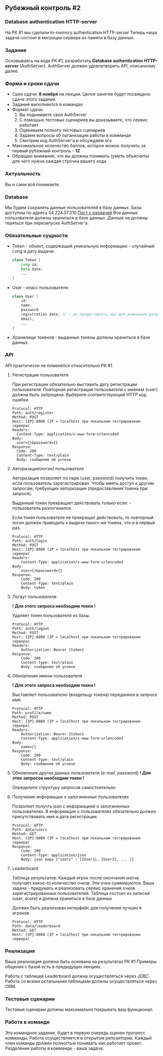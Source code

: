 ## Рубежный контроль \#2

### Database authentication HTTP-server

На РК \#1 мы сделали In-memory authentication HTTP-server
Теперь наша задача состоит в миграции сервера из памяти в базу данных.

### Задание
Основываясь на коде РК \#1, разработать **Database authentication HTTP-server** (AuthServer).
AuthServer должен удовлетворять API, описанному далее.


### Форма и сроки сдачи
- Срок сдачи: **8 ноября** на лекции. Целое занятие будет посвящено сдаче этого задания.
- Задание выполняется в командах
- Формат сдачи:
    1. Вы поднимаете свой AuthServer
    2. С помошью тестовых сценариев вы доказываете, что сервис работает
    3. Оцениваем полноту тестовых сценариев
    4. Задаем вопросы об организации работы в комманде
    5. Смотрим код AuthServer'а и обсуждаем его
- Максимальное количество баллов, которое можно получить за первый рубежный контроль - **12**
- Обращаю внимание, что вы должны понимать (уметь объяснить) для чего нужна каждая строчка вашего кода.

### Актуальность
Вы и сами всё понимаете.

### Database
Мы будем сохранять данные пользователей в базу данных. Базы доступны по адресу 54.224.37.210 [Пост с раздачей](https://atom.mail.ru/blog/topic/67/)
Все данные пользователя должны храниться в базе данных. Данные не должны теряться при перезапуске AuthServer'а.

### Обязательные сущности
- Token - объект, содержащий уникальную информацию - случайный Long и дату выдачи:
    ``` java
    class Token {
        Long id;
        Data date;
        ...
    }
    ```
    
- User - класс пользователя:
    ``` java
    class User {
        id;
        name;
        password
        registration date; // ! не предоставлять api для изменения даты регистрации !
        email;
        ...
    }
    ```
- Хранилище токенов - выданные токены должны храниться в базе данных.

### API
API практически не поменялся относительно РК \#1

1. Регистрация пользователя

    При регистрации обязательно выставить дату регистрации пользователя.
    Повторная регистрация пользователя c именем {user} должна быть запрещена. Выберите соответствующий HTTP код ошибки
    ```
    Protocol: HTTP
    Path: auth/register
    Method: POST
    Host: {IP}:8080 (IP = localhost при локальном тестрировании сервера)
    Headers:
      Content-Type: application/x-www-form-urlencoded
    Body:
      user={}&password={}
    Response:
      Code: 200
      Content-Type: text/plain
      Body: сообщение об успехе
    ```

2. Авторизация(логин) пользователя

    Авторизация позволяет по паре (user, password) получить токен, если пользователь зарегистрирован.
    Чтобы иметь доступ к другим запросам, требующих авторизации (предоставления токена при запросе).

    Выданный токен прекращает действовать только если:
        - пользователь разлогинился

    Если токен пользователя не прекращал действовать, то повторный логин должен приводить к выдаче такого же токена, что и в первый раз.
    ```
    Protocol: HTTP
    Path: auth/login
    Method: POST
    Host: {IP}:8080 (IP = localhost при локальном тестрировании сервера)
    Headers:
        Content-Type: application/x-www-form-urlencoded
    Body:
        user={}&password={}
    Response:
        Code: 200
        Сontent-Type: text/plain
        Body: token
    ```

3. Логаут пользователя

    **! Для этого запроса необходим токен !**

    Удаляет токен пользователя из базы.
    ```
    Protocol: HTTP
    Path: auth/logout
    Method: POST
    Host: {IP}:8080 (IP = localhost при локальном тестрировании сервера)
    Headers:
        Authorization: Bearer {token}
    Response:
        Code: 200
        Сontent-Type: text/plain
        Body: сообщение об успехе
    ```

4. Обновление имени пользователя

    **! Для этого запроса необходим токен !**

    Выставляет пользователю (владельцу токена) переданное в запросе имя.
    ```
    Protocol: HTTP
    Path: profile/name
    Method: POST
    Host: {IP}:8080 (IP = localhost при локальном тестрировании сервера)
    Headers:
        Authorization: Bearer {token}
        Content-Type: application/x-www-form-urlencoded
    Body:
        name={}
    Response:
        Code: 200
        Сontent-Type: text/plain
        Body: сообщение об успехе
    ```

5. Обновление других данных пользователя (e-mail, password)
    **! Для этих запросов необходим токен !**

    Определите структуру запросов самостоятельно

6. Получение информации о залогиненных пользователях

    Позволяет получть json с информацией о залогиненных пользователях.
    В информации о пользователях обязательно должно присутствовать имя и дата регистрации.
    ```
    Protocol: HTTP
    Path: data/users
    Method: GET
    Host: {IP}:8080 (IP = localhost при локальном тестрировании сервера)
    Response:
        Code: 200
        Сontent-Type: application/json
        Body: json вида {"users" : [{User1}, {User2}, ... ]}
    ```

7. Leaderboard

    Таблица результатов.
    Каждый игрок после окончания матча получает какое-то количество очков. Эти очки суммируются.
    Ваша задача - придумать и реализовать сервис хранения очков зарегистрированных пользователей.
    Таблица состоит из записей (user, score) и должна храниться в базе данных

    Должен быть реализован интерфейс для получения лучших `N` игроков
    ```
    Protocol: HTTP
    Path: data/leaderboard
    Method: GET
    Host: {IP}:8080 (IP = localhost при локальном тестрировании сервера)
    ```

### Реализация
Ваша реализация должна быть основана на результатах РК \#1
Примеры общения с базой есть в предыдущих лекциях.

Работа с таблицей Leaderboard должна осуществляться через JDBC.
Работа со всеми остальными таблицами должны осуществляться через ORM.

### Тестовые сценарии
Тестовые сценарии должны максимально покрывать ваш функционал.

### Работа в команде
Это командное задание, будет в первую очередь оценен прогресс комманды.
Работа осуществляется в открытом репозитории.
Каждый член команды должен полностью понимать как работает проект.
Разделение работы в комманде - ваша задача.

